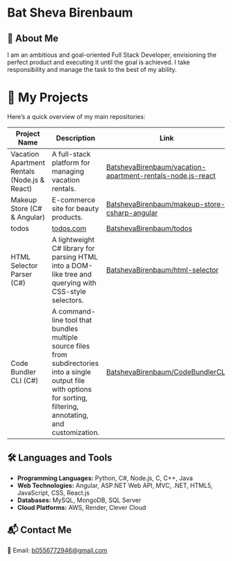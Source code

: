 # Bat Sheva Birenbaum


## 🌟 About Me
I am an ambitious and goal-oriented Full Stack Developer, envisioning the perfect product and executing it until the goal is achieved.
I take responsibility and manage the task to the best of my ability.

# 📂 My Projects

Here’s a quick overview of my main repositories:

| Project Name                  | Description                                      | Link                                                      |
|-------------------------------|--------------------------------------------------|-----------------------------------------------------------|
| Vacation Apartment Rentals (Node.js & React)   | A full-stack platform for managing vacation rentals. | [BatshevaBirenbaum/vacation-apartment-rentals-node.js-react](https://github.com/BatshevaBirenbaum/vacation-apartment-rentals-node.js-react) |
| Makeup Store (C# & Angular)   | E-commerce site for beauty products.             | [BatshevaBirenbaum/makeup-store-csharp-angular](https://github.com/BatshevaBirenbaum/makeup-store-csharp-angular)  |
| todos           | [todos.com](https://todos-tk2y.onrender.com/)      | [BatshevaBirenbaum/todos](https://github.com/BatshevaBirenbaum/todos)             |
| HTML Selector Parser (C#)     | A lightweight C# library for parsing HTML into a DOM-like tree and querying with CSS-style selectors. | [BatshevaBirenbaum/html-selector](https://github.com/BatshevaBirenbaum/html_selector) |
| Code Bundler CLI (C#)           | A command-line tool that bundles multiple source files from subdirectories into a single output file with options for sorting, filtering, annotating, and customization. | [BatshevaBirenbaum/CodeBundlerCLI](https://github.com/BatshevaBirenbaum/CodeBundlerCLI) |




## 🛠️ Languages and Tools

- **Programming Languages:** Python, C#, Node.js, C, C++, Java  
- **Web Technologies:** Angular, ASP.NET Web API, MVC, .NET, HTML5, JavaScript, CSS, React.js  
- **Databases:** MySQL, MongoDB, SQL Server  
- **Cloud Platforms:** AWS, Render, Clever Cloud  

## 📬 Contact Me

📧 Email: [b0556772946@gmail.com](b0556772946@gmail.com)

